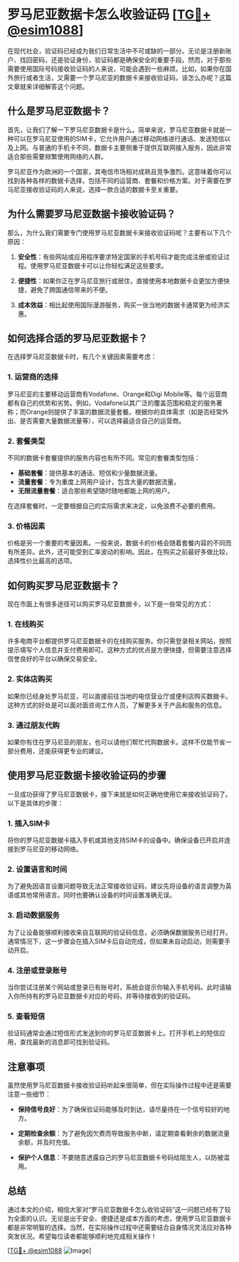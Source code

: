 # 罗马尼亚数据卡怎么收验证码 [[TG💪+ @esim1088](https://t.me/s/esim1088)]

在现代社会，验证码已经成为我们日常生活中不可或缺的一部分。无论是注册新账户、找回密码，还是验证身份，验证码都是确保安全的重要手段。然而，对于那些需要使用国际号码接收验证码的人来说，可能会遇到一些麻烦。比如，如果你在国外旅行或者生活，又需要一个罗马尼亚的数据卡来接收验证码，该怎么办呢？这篇文章就来详细解答这个问题。

## 什么是罗马尼亚数据卡？

首先，让我们了解一下罗马尼亚数据卡是什么。简单来说，罗马尼亚数据卡就是一种可以在罗马尼亚使用的SIM卡，它允许用户通过移动网络进行通话、发送短信以及上网。与普通的手机卡不同，数据卡主要侧重于提供互联网接入服务，因此非常适合那些需要频繁使用网络的人群。

罗马尼亚作为欧洲的一个国家，其电信市场相对成熟且竞争激烈。这意味着你可以找到各种各样的数据卡选择，包括不同的运营商、套餐和价格方案。对于需要在罗马尼亚接收验证码的人来说，选择一款合适的数据卡至关重要。

## 为什么需要罗马尼亚数据卡接收验证码？

那么，为什么我们需要专门使用罗马尼亚数据卡来接收验证码呢？主要有以下几个原因：

1. **安全性**：有些网站或应用程序要求特定国家的手机号码才能完成注册或验证过程。使用罗马尼亚数据卡可以让你轻松满足这些要求。
   
2. **便捷性**：如果你正在罗马尼亚旅行或居住，直接使用本地数据卡会更加方便快捷，避免了跨国通信带来的不便。

3. **成本效益**：相比起使用国际漫游服务，购买一张当地的数据卡通常更为经济实惠。

## 如何选择合适的罗马尼亚数据卡？

在选择罗马尼亚数据卡时，有几个关键因素需要考虑：

### 1. 运营商的选择

罗马尼亚的主要移动运营商有Vodafone、Orange和Digi Mobile等。每个运营商都有自己的优势和劣势。例如，Vodafone以其广泛的覆盖范围和稳定的服务著称；而Orange则提供了丰富的数据流量套餐。根据你的具体需求（如是否经常外出、是否需要大量数据流量等），可以选择最适合自己的运营商。

### 2. 套餐类型

不同的数据卡套餐提供的服务内容也有所不同。常见的套餐类型包括：

- **基础套餐**：提供基本的通话、短信和少量数据流量。
- **流量套餐**：专为重度上网用户设计，包含大量的数据流量。
- **无限流量套餐**：适合那些希望随时随地都能上网的用户。

在选择套餐时，一定要根据自己的实际需求来决定，以免浪费不必要的费用。

### 3. 价格因素

价格是另一个重要的考量因素。一般来说，数据卡的价格会随着套餐内容的不同而有所差异。此外，还可能受到汇率波动的影响。因此，在购买之前最好多做比较，选择性价比最高的选项。

## 如何购买罗马尼亚数据卡？

现在市面上有很多途径可以购买罗马尼亚数据卡，以下是一些常见的方式：

### 1. 在线购买

许多电商平台都提供罗马尼亚数据卡的在线购买服务。你只需登录相关网站，按照提示填写个人信息并支付费用即可。这种方式的优点是方便快捷，但需要注意选择信誉良好的平台以确保交易安全。

### 2. 实体店购买

如果你已经身处罗马尼亚，可以直接前往当地的电信营业厅或便利店购买数据卡。这种方式的好处是可以面对面咨询工作人员，了解更多关于产品和服务的信息。

### 3. 通过朋友代购

如果你有住在罗马尼亚的朋友，也可以请他们帮忙代购数据卡。这样不仅能节省一部分费用，还能获得更专业的建议。

## 使用罗马尼亚数据卡接收验证码的步骤

一旦成功获得了罗马尼亚数据卡，接下来就是如何正确地使用它来接收验证码了。以下是具体的步骤：

### 1. 插入SIM卡

将你的罗马尼亚数据卡插入手机或其他支持SIM卡的设备中。确保设备已开启并连接到罗马尼亚的移动网络。

### 2. 设置语言和时间

为了避免因语言设置问题导致无法正常接收验证码，建议先将设备的语言调整为英语或其他常用语言。同时也要确认设备的时间设置准确无误。

### 3. 启动数据服务

为了让设备能够顺利接收来自互联网的验证码信息，必须确保数据服务已经打开。通常情况下，这一步骤会在插入SIM卡后自动完成，但如果未自动启动，则需要手动开启。

### 4. 注册或登录账号

当你尝试注册某个网站或登录已有账号时，系统会提示你输入手机号码。此时请输入你所持有的罗马尼亚数据卡对应的号码，并等待接收到的验证码。

### 5. 查看短信

验证码通常会通过短信形式发送到你的罗马尼亚数据卡上。打开手机上的短信应用，查找最新的消息即可找到验证码。

## 注意事项

虽然使用罗马尼亚数据卡接收验证码听起来很简单，但在实际操作过程中还是需要注意一些细节：

- **保持信号良好**：为了确保验证码能够及时到达，请尽量待在一个信号较好的地方。
  
- **定期检查余额**：为了避免因欠费而导致服务中断，请定期查看剩余的数据流量余额，并及时充值。

- **保护个人信息**：不要随意透露自己的罗马尼亚数据卡号码给陌生人，以防被滥用。

## 总结

通过本文的介绍，相信大家对“罗马尼亚数据卡怎么收验证码”这一问题已经有了较为全面的认识。无论是出于安全、便捷还是成本方面的考虑，使用罗马尼亚数据卡都是非常明智的选择。当然，在实际操作过程中还需要结合自身情况灵活应对各种突发状况。希望每位读者都能够顺利地完成相关操作！

[[TG💪+ @esim1088](https://t.me/s/esim1088) ![Image](https://i.postimg.cc/4NQfJmqS/Snipaste-2025-05-13-00-14-12.png)]